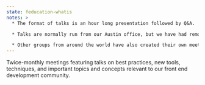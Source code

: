 ```yaml
---
state: feducation-whatis
notes: >
  * The format of talks is an hour long presentation followed by Q&A.

  * Talks are normally run from our Austin office, but we have had remote speakers.  The attendees in Austin are the lucky ones - they get breakfast tacos and coffee.

  * Other groups from around the world have also created their own meetups to listen in on FEDucation as a group - Dublin and Boebligen
---
```

Twice-monthly meetings featuring talks on best practices, new tools, techniques, and important topics and concepts relevant to our front end development community.

